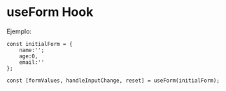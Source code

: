 # useForm Hook

Ejemplo:
```
const initialForm = {
    name:'';
    age:0,
    email:''
};

const [formValues, handleInputChange, reset] = useForm(initialForm);
```